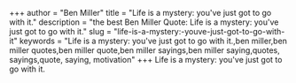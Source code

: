 +++
author = "Ben Miller"
title = "Life is a mystery: you've just got to go with it."
description = "the best Ben Miller Quote: Life is a mystery: you've just got to go with it."
slug = "life-is-a-mystery:-youve-just-got-to-go-with-it"
keywords = "Life is a mystery: you've just got to go with it.,ben miller,ben miller quotes,ben miller quote,ben miller sayings,ben miller saying,quotes, sayings,quote, saying, motivation"
+++
Life is a mystery: you've just got to go with it.

